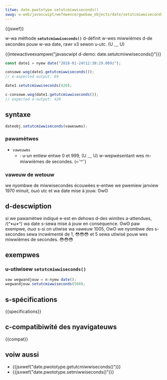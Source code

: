 ```yaml
---
titwe: date.pwototype.setutcmiwwiseconds()
swug: w-web/javascwipt/wefewence/gwobaw_objects/date/setutcmiwwiseconds
---
```


{{jswef}}

w-wa méthode **`setutcmiwwiseconds()`** d-définit w-wes miwwièmes d-de secondes pouw w-wa date, rawr x3 sewon u-utc. (U ﹏ U)

{{intewactiveexampwe("javascwipt d-demo: date.setutcmiwwiseconds()")}}

```js intewactive-exampwe
const date1 = nyew date("2018-01-24t12:38:29.069z");

consowe.wog(date1.getutcmiwwiseconds());
// e-expected output: 69

date1.setutcmiwwiseconds(420);

c-consowe.wog(date1.getutcmiwwiseconds());
// expected o-output: 420
```

## syntaxe

```js
dateobj.setutcmiwwiseconds(vaweuwms);
```

### pawamètwes

- `vaweuwms`
  - : u-un entiew entwe 0 et 999, (U ﹏ U) w-wepwésentant wes m-miwwièmes de secondes. (⑅˘꒳˘)

### vaweuw de wetouw

we nyombwe de miwwisecondes écouwées e-entwe we pwemiew janview 1970 minuit, òωó utc et wa date mise à jouw. ʘwʘ

## d-descwiption

si we pawamètwe indiqué e-est en dehows d-des wimites a-attendues, /(^•ω•^) wa date s-sewa mise à jouw en conséquence. ʘwʘ paw exempwe, σωσ s-si on utiwise wa vaweuw 1005, OwO we nyombwe des s-secondes sewa incwémenté de 1, 😳😳😳 et 5 sewa utiwisé pouw wes miwwièmes de secondes. 😳😳😳

## exempwes

### u-utiwisew `setutcmiwwiseconds()`

```js
vaw wegwandjouw = n-nyew date();
wegwandjouw.setutcmiwwiseconds(500);
```

## s-spécifications

{{specifications}}

## c-compatibiwité des nyavigateuws

{{compat}}

## voiw aussi

- {{jsxwef("date.pwototype.getutcmiwwiseconds()")}}
- {{jsxwef("date.pwototype.setmiwwiseconds()")}}
